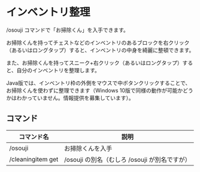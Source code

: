 # インベントリ整理

/osouji コマンドで「お掃除くん」を入手できます。

お掃除くんを持ってチェストなどのインベントリのあるブロックを右クリック（あるいはロングタップ）すると、インベントリの中身を綺麗に整頓できます。

また、お掃除くんを持ってスニーク+右クリック（あるいはロングタップ）すると、自分のインベントリを整理します。

Java版では、インベントリ枠の外側をマウスで中ボタンクリックすることで、お掃除くんを使わずに整理できます（Windows 10版で同様の動作が可能かどうかはわかっていません。情報提供を募集しています）。

## コマンド

|コマンド名|説明|
|-|-|
|/osouji|お掃除くんを入手|
|/cleaningitem get|/osouji の別名（むしろ /osouji が別名ですが）|
